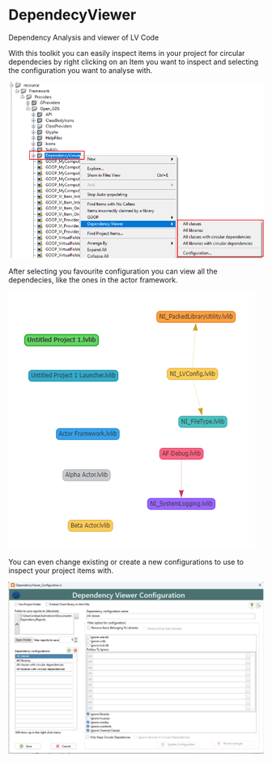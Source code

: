 # DependecyViewer
Dependency Analysis and viewer of LV Code

With this toolkit you can easily inspect items in your project for circular dependecies by right clicking on an Item you want to inspect and selecting the configuration you want to analyse with.

![](Images/Project.png)

After selecting you favourite configuration you can view all the dependecies, like the ones in the actor framework.

![](Images/ActorFramework.png)

You can even change existing or create a new configurations to use to inspect your project items with.

![](Images/ViewerConfig.png)

